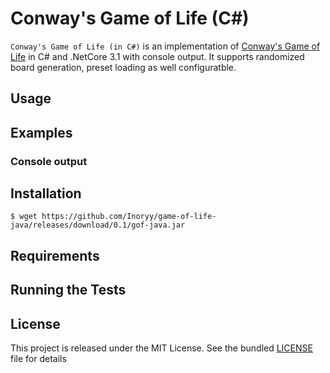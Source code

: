 ﻿Conway's Game of Life (C#)
=========


`Conway's Game of Life (in C#)` is an implementation of [Conway's Game of Life](http://en.wikipedia.org/wiki/Conway%27s_Game_of_Life) in C# and .NetCore 3.1  with console output.
It supports randomized board generation, preset loading as well configuratble.

## Usage


## Examples


### Console output


## Installation

`$ wget https://github.com/Inoryy/game-of-life-java/releases/download/0.1/gof-java.jar`

## Requirements


## Running the Tests

## License

This project is released under the MIT License.
See the bundled [LICENSE](LICENSE) file for details